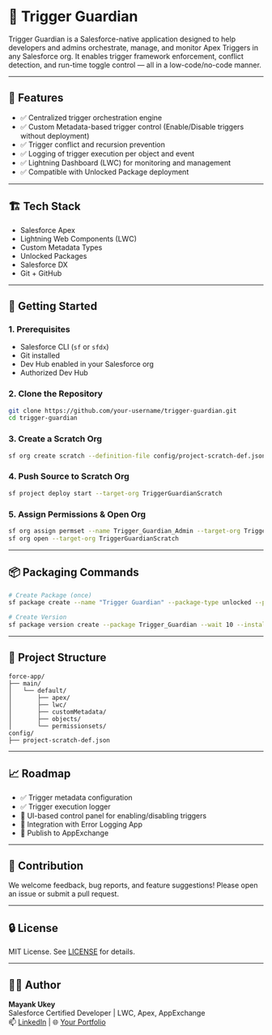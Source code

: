 # 🚨 Trigger Guardian

Trigger Guardian is a Salesforce-native application designed to help developers and admins orchestrate, manage, and monitor Apex Triggers in any Salesforce org. It enables trigger framework enforcement, conflict detection, and run-time toggle control — all in a low-code/no-code manner.

---

## 🔧 Features

- ✅ Centralized trigger orchestration engine
- ✅ Custom Metadata-based trigger control (Enable/Disable triggers without deployment)
- ✅ Trigger conflict and recursion prevention
- ✅ Logging of trigger execution per object and event
- ✅ Lightning Dashboard (LWC) for monitoring and management
- ✅ Compatible with Unlocked Package deployment

---

## 🏗 Tech Stack

- Salesforce Apex  
- Lightning Web Components (LWC)  
- Custom Metadata Types  
- Unlocked Packages  
- Salesforce DX  
- Git + GitHub

---

## 🚀 Getting Started

### 1. Prerequisites

- Salesforce CLI (`sf` or `sfdx`)
- Git installed
- Dev Hub enabled in your Salesforce org
- Authorized Dev Hub

### 2. Clone the Repository

```bash
git clone https://github.com/your-username/trigger-guardian.git
cd trigger-guardian
```

### 3. Create a Scratch Org

```bash
sf org create scratch --definition-file config/project-scratch-def.json --alias TriggerGuardianScratch --set-default --duration-days 7
```

### 4. Push Source to Scratch Org

```bash
sf project deploy start --target-org TriggerGuardianScratch
```

### 5. Assign Permissions & Open Org

```bash
sf org assign permset --name Trigger_Guardian_Admin --target-org TriggerGuardianScratch
sf org open --target-org TriggerGuardianScratch
```

---

## 📦 Packaging Commands

```bash
# Create Package (once)
sf package create --name "Trigger Guardian" --package-type unlocked --path force-app --description "Trigger orchestration and monitoring app"

# Create Version
sf package version create --package Trigger_Guardian --wait 10 --installation-key-bypass --target-dev-hub devhub
```

---

## 📂 Project Structure

```
force-app/
├── main/
│   └── default/
│       ├── apex/
│       ├── lwc/
│       ├── customMetadata/
│       ├── objects/
│       └── permissionsets/
config/
├── project-scratch-def.json
```

---

## 📈 Roadmap

- ✅ Trigger metadata configuration  
- ✅ Trigger execution logger  
- 🔲 UI-based control panel for enabling/disabling triggers  
- 🔲 Integration with Error Logging App  
- 🔲 Publish to AppExchange  

---

## 🤝 Contribution

We welcome feedback, bug reports, and feature suggestions! Please open an issue or submit a pull request.

---

## 🔒 License

MIT License. See [LICENSE](LICENSE) for details.

---

## 👨‍💻 Author

**Mayank Ukey**  
Salesforce Certified Developer | LWC, Apex, AppExchange  
📫 [LinkedIn](https://linkedin.com) | 🌐 [Your Portfolio](https://yourwebsite.com)